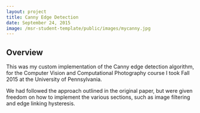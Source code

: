 ```yaml
---
layout: project
title: Canny Edge Detection
date: September 24, 2015
image: /msr-student-template/public/images/mycanny.jpg
---
```


## Overview
This was my custom implementation of the Canny edge detection algorithm,
for the Computer Vision and Computational Photography course I took Fall
2015 at the University of Pennsylvania.

We had followed the approach outlined in the original paper, but were
given freedom on how to implement the various sections, such as image
filtering and edge linking hysteresis.
